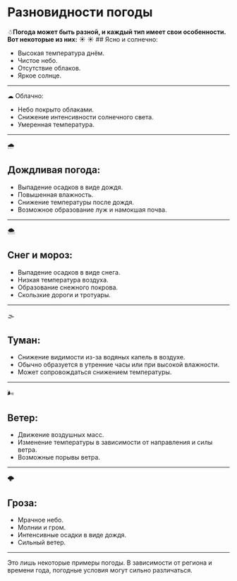 # Разновидности погоды
☃**Погода может быть разной, и каждый тип имеет свои особенности. Вот некоторые из них:**
☀
:sunny: ## Ясно и солнечно:
   - Высокая температура днём.
   - Чистое небо.
   - Отсутствие облаков.
   - Яркое солнце.
***
☁
Облачно:
   - Небо покрыто облаками.
   - Снижение интенсивности солнечного света.
   - Умеренная температура.
***
🌧
## Дождливая погода:
   - Выпадение осадков в виде дождя.
   - Повышенная влажность.
   - Снижение температуры после дождя.
   - Возможное образование луж и намокшая почва.
***
🌨
## Снег и мороз:
   - Выпадение осадков в виде снега.
   - Низкая температура воздуха.
   - Образование снежного покрова.
   - Скользкие дороги и тротуары.
***
🌫
## Туман:
   - Снижение видимости из-за водяных капель в воздухе.
   - Обычно образуется в утренние часы или при высокой влажности.
   - Может сопровождаться снижением температуры.
***
🌬
## Ветер:
   - Движение воздушных масс.
   - Изменение температуры в зависимости от направления и силы ветра.
   - Возможные порывы ветра.
***
🌩
## Гроза:
   - Мрачное небо.
   - Молнии и гром.
   - Интенсивные осадки в виде дождя.
   - Сильный ветер.
***
Это лишь некоторые примеры погоды. В зависимости от региона и времени года, погодные условия могут сильно различаться.